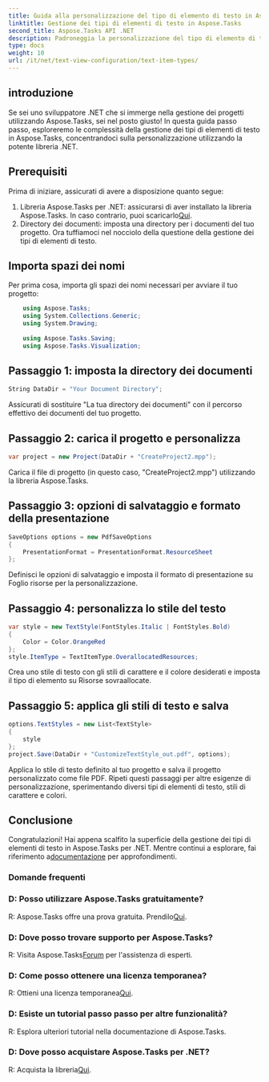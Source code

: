 ```yaml
---
title: Guida alla personalizzazione del tipo di elemento di testo in Aspose.Tasks
linktitle: Gestione dei tipi di elementi di testo in Aspose.Tasks
second_title: Aspose.Tasks API .NET
description: Padroneggia la personalizzazione del tipo di elemento di testo in Aspose.Tasks per .NET con questa guida passo passo. Migliora il tuo gioco di gestione dei progetti senza sforzo.
type: docs
weight: 10
url: /it/net/text-view-configuration/text-item-types/
---
```

## introduzione
Se sei uno sviluppatore .NET che si immerge nella gestione dei progetti utilizzando Aspose.Tasks, sei nel posto giusto! In questa guida passo passo, esploreremo le complessità della gestione dei tipi di elementi di testo in Aspose.Tasks, concentrandoci sulla personalizzazione utilizzando la potente libreria .NET.
## Prerequisiti
Prima di iniziare, assicurati di avere a disposizione quanto segue:
1.  Libreria Aspose.Tasks per .NET: assicurarsi di aver installato la libreria Aspose.Tasks. In caso contrario, puoi scaricarlo[Qui](https://releases.aspose.com/tasks/net/).
2. Directory dei documenti: imposta una directory per i documenti del tuo progetto.
Ora tuffiamoci nel nocciolo della questione della gestione dei tipi di elementi di testo.
## Importa spazi dei nomi
Per prima cosa, importa gli spazi dei nomi necessari per avviare il tuo progetto:
```csharp
    using Aspose.Tasks;
    using System.Collections.Generic;
    using System.Drawing;
    
    using Aspose.Tasks.Saving;
    using Aspose.Tasks.Visualization;
```
## Passaggio 1: imposta la directory dei documenti
```csharp
String DataDir = "Your Document Directory";
```
Assicurati di sostituire "La tua directory dei documenti" con il percorso effettivo dei documenti del tuo progetto.
## Passaggio 2: carica il progetto e personalizza
```csharp
var project = new Project(DataDir + "CreateProject2.mpp");
```
Carica il file di progetto (in questo caso, "CreateProject2.mpp") utilizzando la libreria Aspose.Tasks.
## Passaggio 3: opzioni di salvataggio e formato della presentazione
```csharp
SaveOptions options = new PdfSaveOptions
{
    PresentationFormat = PresentationFormat.ResourceSheet
};
```
Definisci le opzioni di salvataggio e imposta il formato di presentazione su Foglio risorse per la personalizzazione.
## Passaggio 4: personalizza lo stile del testo
```csharp
var style = new TextStyle(FontStyles.Italic | FontStyles.Bold)
{
    Color = Color.OrangeRed
};
style.ItemType = TextItemType.OverallocatedResources;
```
Crea uno stile di testo con gli stili di carattere e il colore desiderati e imposta il tipo di elemento su Risorse sovraallocate.
## Passaggio 5: applica gli stili di testo e salva
```csharp
options.TextStyles = new List<TextStyle>
{
    style
};
project.Save(DataDir + "CustomizeTextStyle_out.pdf", options);
```
Applica lo stile di testo definito al tuo progetto e salva il progetto personalizzato come file PDF.
Ripeti questi passaggi per altre esigenze di personalizzazione, sperimentando diversi tipi di elementi di testo, stili di carattere e colori.
## Conclusione
Congratulazioni! Hai appena scalfito la superficie della gestione dei tipi di elementi di testo in Aspose.Tasks per .NET. Mentre continui a esplorare, fai riferimento a[documentazione](https://reference.aspose.com/tasks/net/) per approfondimenti.
### Domande frequenti
### D: Posso utilizzare Aspose.Tasks gratuitamente?
 R: Aspose.Tasks offre una prova gratuita. Prendilo[Qui](https://releases.aspose.com/).
### D: Dove posso trovare supporto per Aspose.Tasks?
 R: Visita Aspose.Tasks[Forum](https://forum.aspose.com/c/tasks/15) per l'assistenza di esperti.
### D: Come posso ottenere una licenza temporanea?
 R: Ottieni una licenza temporanea[Qui](https://purchase.aspose.com/temporary-license/).
### D: Esiste un tutorial passo passo per altre funzionalità?
R: Esplora ulteriori tutorial nella documentazione di Aspose.Tasks.
### D: Dove posso acquistare Aspose.Tasks per .NET?
 R: Acquista la libreria[Qui](https://purchase.aspose.com/buy).